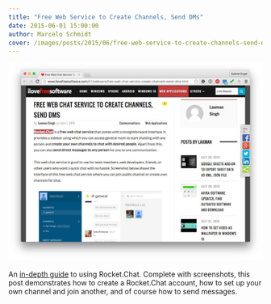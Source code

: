 ```yaml
---
title: "Free Web Service to Create Channels, Send DMs"
date: 2015-06-01 15:00:00
author: Marcelo Schmidt
cover: /images/posts/2015/06/free-web-service-to-create-channels-send-dms/ilovefreesoftware.jpg
---
```

<center><img src="/images/posts/2015/06/free-web-service-to-create-channels-send-dms/I-Love-Free-Software---Jun-1-2015.jpg?"></center><br>An <a href="http://www.ilovefreesoftware.com/01/webware/free-web-chat-service-create-channels-send-dms.html" target="_blank">in-depth guide</a> to using Rocket.Chat. Complete with screenshots, this post demonstrates how to create a Rocket.Chat account, how to set up your own channel and join another, and of course how to send messages. 
